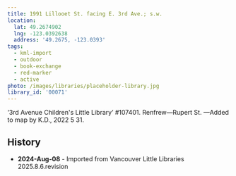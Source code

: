 ```yaml
---
title: 1991 Lillooet St. facing E. 3rd Ave.; s.w.
location:
  lat: 49.2674902
  lng: -123.0392638
  address: '49.2675, -123.0393'
tags:
  - kml-import
  - outdoor
  - book-exchange
  - red-marker
  - active
photo: /images/libraries/placeholder-library.jpg
library_id: '00071'
---
```

‘3rd Avenue Children's Little Library’ #107401.
Renfrew—Rupert St.
—Added to map by K.D., 2022 5 31.  

## History
- **2024-Aug-08** - Imported from Vancouver Little Libraries 2025.8.6.revision
